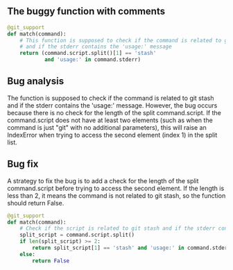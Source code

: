 ## The buggy function with comments
```python
@git_support
def match(command):
    # This function is supposed to check if the command is related to git stash 
    # and if the stderr contains the 'usage:' message
    return (command.script.split()[1] == 'stash' 
            and 'usage:' in command.stderr)
```

## Bug analysis
The function is supposed to check if the command is related to git stash and if the stderr contains the 'usage:' message. However, the bug occurs because there is no check for the length of the split command.script. If the command.script does not have at least two elements (such as when the command is just "git" with no additional parameters), this will raise an IndexError when trying to access the second element (index 1) in the split list.

## Bug fix
A strategy to fix the bug is to add a check for the length of the split command.script before trying to access the second element. If the length is less than 2, it means the command is not related to git stash, so the function should return False.

```python
@git_support
def match(command):
    # Check if the script is related to git stash and if the stderr contains the 'usage:' message
    split_script = command.script.split()
    if len(split_script) >= 2:
        return split_script[1] == 'stash' and 'usage:' in command.stderr
    else:
        return False
```